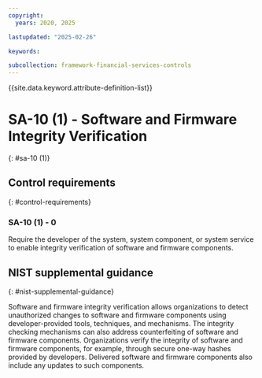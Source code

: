```yaml
---
copyright:
  years: 2020, 2025

lastupdated: "2025-02-26"

keywords:

subcollection: framework-financial-services-controls
---
```


{{site.data.keyword.attribute-definition-list}}

# SA-10 (1) -  Software and Firmware Integrity Verification
{: #sa-10 (1)}

## Control requirements
{: #control-requirements}



### SA-10 (1) - 0


Require the developer of the system, system component, or system service to enable integrity verification of software and firmware components.












## NIST supplemental guidance
{: #nist-supplemental-guidance}

Software and firmware integrity verification allows organizations to detect unauthorized changes to software and firmware components using developer-provided tools, techniques, and mechanisms. The integrity checking mechanisms can also address counterfeiting of software and firmware components. Organizations verify the integrity of software and firmware components, for example, through secure one-way hashes provided by developers. Delivered software and firmware components also include any updates to such components.
